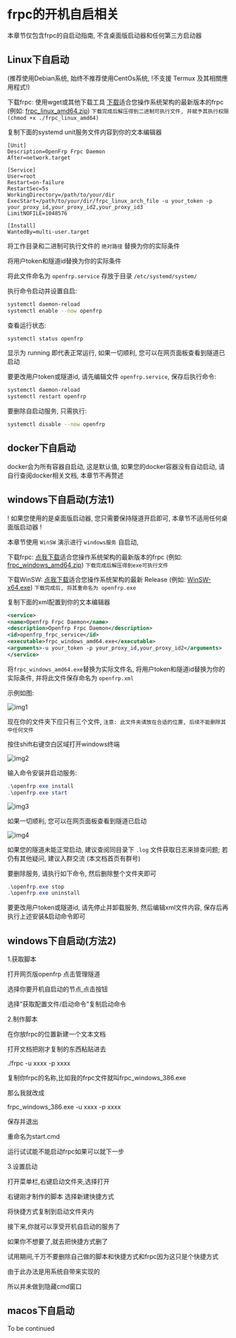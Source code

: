 # frpc的开机自启相关

本章节仅包含frpc的自启动指南, 不含桌面版启动器和任何第三方启动器

## Linux下自启动

(推荐使用Debian系统, 始终不推荐使用CentOs系统, !不支援 Termux 及其相關應用程式!)

下载frpc: 使用wget或其他下载工具 [下载](https://o.of.gs/client/)适合您操作系统架构的最新版本的frpc (例如: [frpc_linux_amd64.zip](https://o.of.gs/client/OpenFRP_0.57.0_e511492b_20240423/frpc_linux_amd64.tar.gz)) `下载完成后解压得到二进制可执行文件, 并赋予其执行权限 (chmod +x ./frpc_linux_amd64)`

复制下面的systemd unit服务文件内容到你的文本编辑器

```
[Unit]
Description=OpenFrp Frpc Daemon
After=network.target

[Service]
User=root
Restart=on-failure
RestartSec=5s
WorkingDirectory=/path/to/your/dir
ExecStart=/path/to/your/dir/frpc_linux_arch_file -u your_token -p your_proxy_id,your_proxy_id2,your_proxy_id3
LimitNOFILE=1048576

[Install]
WantedBy=multi-user.target
```

将工作目录和二进制可执行文件的 `绝对路径` 替换为你的实际条件

将用户token和隧道id替换为你的实际条件

将此文件命名为 `openfrp.service` 存放于目录 `/etc/systemd/system/`

执行命令启动并设置自启: 

```bash
systemctl daemon-reload
systemctl enable --now openfrp
```

查看运行状态: 

```bash
systemctl status openfrp
```

显示为 running 即代表正常运行, 如果一切顺利, 您可以在网页面板查看到隧道已启动

要更改用户token或隧道id, 请先编辑文件 `openfrp.service`, 保存后执行命令:

```bash
systemctl daemon-reload
systemctl restart openfrp
```

要删除自启动服务, 只需执行: 

```bash
systemctl disable --now openfrp
```

## docker下自启动

docker会为所有容器自启动, 这是默认值, 如果您的docker容器没有自动启动, 请自行查阅docker相关文档, 本章节不再赘述

## windows下自启动(方法1)

! 如果您使用的是桌面版启动器, 您只需要保持隧道开启即可, 本章节不适用任何桌面版启动器 !

本章节使用 `WinSW` 演示进行 `windows服务` 自启动, 

下载frpc: [点我下载](https://o.of.gs/client/)适合您操作系统架构的最新版本的frpc (例如: [frpc_windows_amd64.zip](https://o.of.gs/client/OpenFRP_0.57.0_e511492b_20240423/frpc_windows_amd64.zip)) `下载完成后解压得到exe可执行文件`

下载WinSW: [点我下载](https://github.com/winsw/winsw/releases)适合您操作系统架构的最新 Release (例如: [WinSW-x64.exe](https://github.com/winsw/winsw/releases/download/v2.12.0/WinSW-x64.exe)) `下载完成后, 将其重命名为 openfrp.exe`

复制下面的xml配置到你的文本编辑器

```xml
<service>
<name>Openfrp Frpc Daemon</name>
<description>Openfrp Frpc Daemon</description>
<id>openfrp_frpc_service</id>
<executable>frpc_windows_amd64.exe</executable>
<arguments>-u your_token -p your_proxy_id,your_proxy_id2</arguments>
</service>
```

将`frpc_windows_amd64.exe`替换为实际文件名, 将用户token和隧道id替换为你的实际条件, 并将此文件保存命名为 `openfrp.xml`

示例如图:

![img1](./image/boot-on-startup/img1.png)

现在你的文件夹下应只有三个文件, `注意: 此文件夹请放在合适的位置, 后续不能删除其中任何文件`

按住shift右键空白区域打开windows终端

![img2](./image/boot-on-startup/img2.png)

输入命令安装并启动服务:

```powershell
.\openfrp.exe install
.\openfrp.exe start
```

![img3](./image/boot-on-startup/img3.png)

如果一切顺利, 您可以在网页面板查看到隧道已启动

![img4](./image/boot-on-startup/img4.png)

如果您的隧道未能正常启动, 建议查阅同目录下 `.log` 文件获取日志来排查问题; 若仍有其他疑问, 建议入群交流 (本文档首页有群号)

要删除服务, 请执行如下命令, 然后删除整个文件夹即可

```powershell
.\openfrp.exe stop
.\openfrp.exe uninstall
```

要更改用户token或隧道id, 请先停止并卸载服务, 然后编辑xml文件内容, 保存后再执行上述安装&启动命令即可

## windows下自启动(方法2)

1.获取脚本

打开网页版openfrp 点击管理隧道

选择你要开机自启动的节点,点击按钮   

选择”获取配置文件/启动命令”复制启动命令
 
2.制作脚本

在你放frpc的位置新建一个文本文档

打开文档把刚才复制的东西粘贴进去

./frpc -u xxxx -p xxxx

复制你frpc的名称,比如我的frpc文件就叫frpc_windows_386.exe

那么我就改成

frpc_windows_386.exe -u xxxx -p xxxx

保存并退出

重命名为start.cmd
                    
运行试试能不能启动frpc如果可以就下一步

3.设置启动

打开菜单栏,右键启动文件夹,选择打开
                            
右键刚才制作的脚本 选择新建快捷方式
                 
将快捷方式复制到启动文件夹内
                 
接下来,你就可以享受开机自启动的服务了

如果你不想要了,就去把快捷方式删了

试用期间,千万不要删除自己做的脚本和快捷方式和frpc因为这只是个快捷方式

由于此办法是用系统自带来实现的

所以并未做到隐藏cmd窗口

## macos下自启动

To be continued
